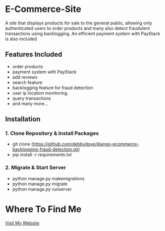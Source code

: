 # E-Commerce-Site
A site that displays products for sale to the general public, allowing only authenticated users to order products and many also detect fraudulent transactions using backlogging. An efficient payment system with PayStack is also included

## Features Included
* order products
* payment system with PayStack
* add reviews
* search feature
* backlogging feature for fraud detection
* user ip location monitoring.
* query transactions
* and many more...

## Installation
### 1. Clone Repository & Install Packages

- git clone (https://github.com/debbydove/django-ecommerce-backlogging-fraud-detection.git)
- pip install -r requirements.txt

### 2. Migrate & Start Server
* python manage.py makemigrations
* python manage.py migrate
* python manage.py runserver

# Where To Find Me
[Visit My Website](https://peterolayemi.github.io)
